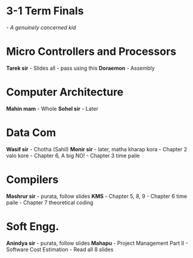# 3-1 Term Finals
_- A genuinely concerned kid_

# Micro Controllers and Processors
__Tarek sir__ 
	- Slides all - pass using this
__Doraemon__ 
	- Assembly

# Computer Architecture
__Mahin mam__ 
	- Whole
__Sohel sir__ 
	- Later

# Data Com
__Wasif sir__ 
	- Chotha (Sahil)
__Monir sir__ 
	- later, matha kharap kora
	- Chapter 2 valo kore
	- Chapter 6, A big NO!
	- Chapter 3 time paile

# Compilers
__Mashrur sir__ 
	- purata, follow slides
__KMS__
	- Chapter 5, 8, 9
	- Chapter 6 time paile
	- Chapter 7 theoretical coding

# Soft Engg.
__Anindya sir__ 
	- purata, follow slides
__Mahapu__ 
	- Project Management Part II
	- Software Cost Estimation
	- Read all 8 slides